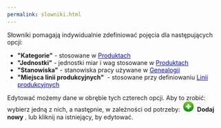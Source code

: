 ```yaml
---
permalink: slowniki.html
---
```

Słowniki pomagają indywidualnie zdefiniować pojęcia dla następujących opcji:

- **"Kategorie"** - stosowane w [<font color="#0000ff">Produktach</font>](/produkty)
- **"Jednostki"** - jednostki miar i wag stosowane w&nbsp;[<font color="#0000ff">Produktach</font>](/produkty)
- **"Stanowiska"** - stanowiska pracy używane w [<font color="#0000ff">Genealogii</font>](/genealogia)
- **"Miejsca linii produkcyjnych"** &nbsp;- stosowane przy definiowaniu [<font color="#0000ff">Linii produkcyjnych</font>](/linie-produkcyjne)

Edytować możemy dane w obrębie tych czterech opcji. Aby to zrobić: wybierz jedną z nich, a następnie, w zależności od potrzeby:&nbsp; ![](/images/newIcon24.png)&nbsp; **Dodaj nowy** <font color="#073763" style="font-size:10pt;line-height:1.6;background-color:transparent">,</font> lub kliknij na istniejący, by edytować.

